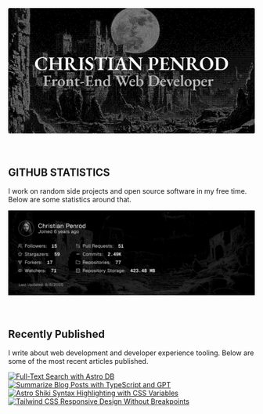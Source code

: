 
<picture>
  <source media="(prefers-color-scheme: dark)" srcset="assets/banner.dark.png?v=db6606de-d4e1-42fd-aa39-fc42b4278a0a" width="843px" />
  <source media="(prefers-color-scheme: light)" srcset="assets/banner.light.png?v=db6606de-d4e1-42fd-aa39-fc42b4278a0a" width="843px" />
  <img src="assets/banner.dark.png?v=db6606de-d4e1-42fd-aa39-fc42b4278a0a" alt="Banner" width="843px" />
</picture>
<br />
<br />
<br />
<h2>GITHUB STATISTICS</h2>
<p>I work on random side projects and open source software in my free time. Below are some statistics around that.</p>
<picture>
  <source media="(prefers-color-scheme: dark)" srcset="assets/statistics.dark.png?v=db6606de-d4e1-42fd-aa39-fc42b4278a0a" width="843px" />
  <source media="(prefers-color-scheme: light)" srcset="assets/statistics.light.png?v=db6606de-d4e1-42fd-aa39-fc42b4278a0a" width="843px" />
  <img src="assets/statistics.dark.png?v=db6606de-d4e1-42fd-aa39-fc42b4278a0a" alt="Github Statistics" width="843px" />
</picture>
<br />
<br />
<br />
<h2>Recently Published</h2>
<p>I write about web development and developer experience tooling. Below are some of the most recent articles published.</p>
<a href="https://christianpenrod.com/blog/full-text-search-with-astro-db"><img src="https://christianpenrod.com/blog/full-text-search-with-astro-db.png?v=db6606de-d4e1-42fd-aa39-fc42b4278a0a" alt="Full-Text Search with Astro DB" width="421px" /></a>
<a href="https://christianpenrod.com/blog/summarize-blog-posts-with-typescript-and-gpt"><img src="https://christianpenrod.com/blog/summarize-blog-posts-with-typescript-and-gpt.png?v=db6606de-d4e1-42fd-aa39-fc42b4278a0a" alt="Summarize Blog Posts with TypeScript and GPT" width="421px" /></a>
<a href="https://christianpenrod.com/blog/astro-shiki-syntax-highlighting-with-css-variables"><img src="https://christianpenrod.com/blog/astro-shiki-syntax-highlighting-with-css-variables.png?v=db6606de-d4e1-42fd-aa39-fc42b4278a0a" alt="Astro Shiki Syntax Highlighting with CSS Variables" width="421px" /></a>
<a href="https://christianpenrod.com/blog/tailwindcss-responsive-design-without-breakpoints"><img src="https://christianpenrod.com/blog/tailwindcss-responsive-design-without-breakpoints.png?v=db6606de-d4e1-42fd-aa39-fc42b4278a0a" alt="Tailwind CSS Responsive Design Without Breakpoints" width="421px" /></a>
